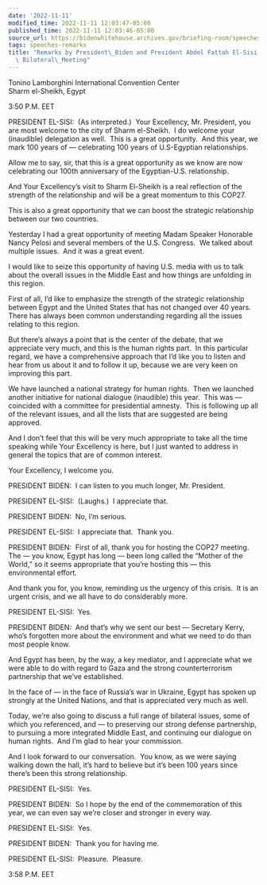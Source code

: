 ```yaml
---
date: '2022-11-11'
modified_time: 2022-11-11 12:03:47-05:00
published_time: 2022-11-11 12:03:46-05:00
source_url: https://bidenwhitehouse.archives.gov/briefing-room/speeches-remarks/2022/11/11/remarks-by-president-biden-and-president-abdel-fattah-el-sisi-of-egypt-before-bilateral-meeting/
tags: speeches-remarks
title: "Remarks by President\_Biden and President Abdel Fattah El-Sisi of Egypt Before\
  \ Bilateral\_Meeting"
---
```

 
Tonino Lamborghini International Convention Center  
Sharm el-Sheikh, Egypt

3:50 P.M. EET 

PRESIDENT EL-SISI:  (As interpreted.)  Your Excellency, Mr. President,
you are most welcome to the city of Sharm el-Sheikh.  I do welcome your
(inaudible) delegation as well.  This is a great opportunity.  And this
year, we mark 100 years of — celebrating 100 years of U.S-Egyptian
relationships.

Allow me to say, sir, that this is a great opportunity as we know are
now celebrating our 100th anniversary of the Egyptian-U.S. relationship.

And Your Excellency’s visit to Sharm El-Sheikh is a real reflection of
the strength of the relationship and will be a great momentum to this
COP27. 

This is also a great opportunity that we can boost the strategic
relationship between our two countries.

Yesterday I had a great opportunity of meeting Madam Speaker Honorable
Nancy Pelosi and several members of the U.S. Congress.  We talked about
multiple issues.  And it was a great event.

I would like to seize this opportunity of having U.S. media with us to
talk about the overall issues in the Middle East and how things are
unfolding in this region. 

First of all, I’d like to emphasize the strength of the strategic
relationship between Egypt and the United States that has not changed
over 40 years.  There has always been common understanding regarding all
the issues relating to this region.  

But there’s always a point that is the center of the debate, that we
appreciate very much, and this is the human rights part.  In this
particular regard, we have a comprehensive approach that I’d like you to
listen and hear from us about it and to follow it up, because we are
very keen on improving this part.

We have launched a national strategy for human rights.  Then we launched
another initiative for national dialogue (inaudible) this year.  This
was — coincided with a committee for presidential amnesty.  This is
following up all of the relevant issues, and all the lists that are
suggested are being approved. 

And I don’t feel that this will be very much appropriate to take all the
time speaking while Your Excellency is here, but I just wanted to
address in general the topics that are of common interest.

Your Excellency, I welcome you.

PRESIDENT BIDEN:  I can listen to you much longer, Mr. President.

PRESIDENT EL-SISI:  (Laughs.)  I appreciate that.

PRESIDENT BIDEN:  No, I’m serious. 

PRESIDENT EL-SISI:  I appreciate that.  Thank you.

PRESIDENT BIDEN:  First of all, thank you for hosting the COP27
meeting.  The — you know, Egypt has long — been long called the “Mother
of the World,” so it seems appropriate that you’re hosting this — this
environmental effort.

And thank you for, you know, reminding us the urgency of this crisis. 
It is an urgent crisis, and we all have to do considerably more. 

PRESIDENT EL-SISI:  Yes.

PRESIDENT BIDEN:  And that’s why we sent our best — Secretary Kerry,
who’s forgotten more about the environment and what we need to do than
most people know. 

And Egypt has been, by the way, a key mediator, and I appreciate what we
were able to do with regard to Gaza and the strong counterterrorism
partnership that we’ve established. 

In the face of — in the face of Russia’s war in Ukraine, Egypt has
spoken up strongly at the United Nations, and that is appreciated very
much as well.

Today, we’re also going to discuss a full range of bilateral issues,
some of which you referenced, and — to preserving our strong defense
partnership, to pursuing a more integrated Middle East, and continuing
our dialogue on human rights.  And I’m glad to hear your commission. 

And I look forward to our conversation.  You know, as we were saying
walking down the hall, it’s hard to believe but it’s been 100 years
since there’s been this strong relationship.

PRESIDENT EL-SISI:  Yes.

PRESIDENT BIDEN:  So I hope by the end of the commemoration of this
year, we can even say we’re closer and stronger in every way.

PRESIDENT EL-SISI:  Yes.

PRESIDENT BIDEN:  Thank you for having me.

PRESIDENT EL-SISI:  Pleasure.  Pleasure.

3:58 P.M. EET
